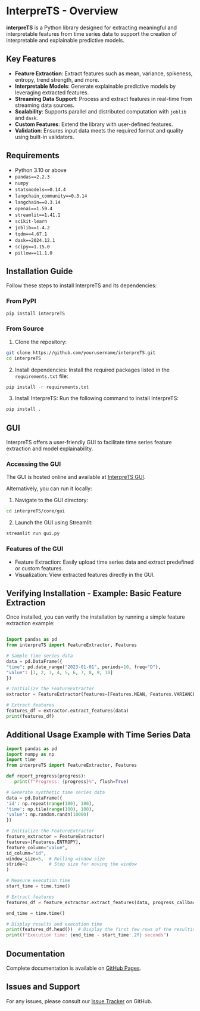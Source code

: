 # InterpreTS - Overview 

 **interpreTS** is a Python library designed for extracting meaningful and interpretable features from time series data to support the creation of interpretable and explainable predictive models.

## Key Features
 - **Feature Extraction**: Extract features such as mean, variance, spikeness, entropy, trend strength, and more.
 - **Interpretable Models**: Generate explainable predictive models by leveraging extracted features.
 - **Streaming Data Support**: Process and extract features in real-time from streaming data sources.
 - **Scalability**: Supports parallel and distributed computation with `joblib` and `dask`.
 - **Custom Features**: Extend the library with user-defined features.
 - **Validation**: Ensures input data meets the required format and quality using built-in validators.

## Requirements
 - Python 3.10 or above
 - `pandas==2.2.3`
 - `numpy`
 - `statsmodels==0.14.4`
 - `langchain_community==0.3.14`
 - `langchain==0.3.14`
 - `openai==1.59.4`
 - `streamlit==1.41.1`
 - `scikit-learn`
 - `joblib==1.4.2`
 - `tqdm==4.67.1`
 - `dask==2024.12.1`
 - `scipy==1.15.0`
 - `pillow==11.1.0`

## Installation Guide
 Follow these steps to install InterpreTS and its dependencies:

### From PyPI
   
 ```bash
pip install interpreTS
 ```

### From Source
1. Clone the repository:
 ```bash
git clone https://github.com/yourusername/interpreTS.git
cd interpreTS
 ```

2. Install dependencies: Install the required packages listed in the `requirements.txt` file:

 ```bash
pip install -r requirements.txt
 ```

3. Install InterpreTS: Run the following command to install InterpreTS:

 ```bash
pip install .
 ```

## GUI
InterpreTS offers a user-friendly GUI to facilitate time series feature extraction and model explainability.

### Accessing the GUI
The GUI is hosted online and available at [InterpreTS GUI](https://ruleminer-interprets-interpretscoreguigui-streamlit-gui--zcpuxp.streamlit.app/). 

Alternatively, you can run it locally:
1. Navigate to the GUI directory:
 ```bash
cd interpreTS/core/gui
 ```

2. Launch the GUI using Streamlit:
 ```bash
streamlit run gui.py
 ```

### Features of the GUI
* Feature Extraction: Easily upload time series data and extract predefined or custom features.
* Visualization: View extracted features directly in the GUI.

## Verifying Installation - Example: Basic Feature Extraction
 Once installed, you can verify the installation by running a simple feature extraction example:

 ```python

import pandas as pd
from interpreTS import FeatureExtractor, Features

# Sample time series data
data = pd.DataFrame({
"time": pd.date_range("2023-01-01", periods=10, freq="D"),
"value": [1, 2, 3, 4, 5, 6, 7, 8, 9, 10]
})

# Initialize the FeatureExtractor
extractor = FeatureExtractor(features=[Features.MEAN, Features.VARIANCE], feature_column="value")

# Extract features
features_df = extractor.extract_features(data)
print(features_df)

 ```

## Additional Usage Example with Time Series Data

 ```python
import pandas as pd
import numpy as np
import time
from interpreTS import FeatureExtractor, Features

def report_progress(progress):
    print(f"Progress: {progress}%", flush=True)

# Generate synthetic time series data
data = pd.DataFrame({
'id': np.repeat(range(100), 100),  
'time': np.tile(range(100), 100),  
'value': np.random.randn(10000)  
})

# Initialize the FeatureExtractor
feature_extractor = FeatureExtractor(
features=[Features.ENTROPY],
feature_column="value",
id_column="id",
window_size=5,  # Rolling window size
stride=2        # Step size for moving the window
)

# Measure execution time
start_time = time.time()

# Extract features
features_df = feature_extractor.extract_features(data, progress_callback=report_progress, mode='sequential')

end_time = time.time()

# Display results and execution time
print(features_df.head())  # Display the first few rows of the resulting DataFrame
print(f"Execution time: {end_time - start_time:.2f} seconds")

 ```

## Documentation

Complete documentation is available on [GitHub Pages](https://ruleminer.github.io/InterpreTS/).


## Issues and Support

For any issues, please consult our [Issue Tracker](https://github.com/ruleminer/InterpreTS/issues) on GitHub.
